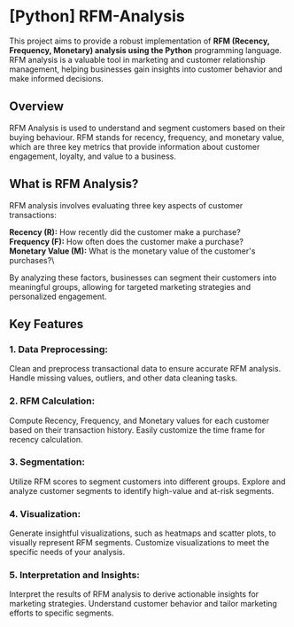 # [Python] RFM-Analysis
This project aims to provide a robust implementation of **RFM (Recency, Frequency, Monetary) analysis using the Python** programming language. RFM analysis is a valuable tool in marketing and customer relationship management, helping businesses gain insights into customer behavior and make informed decisions.

## Overview
RFM Analysis is used to understand and segment customers based on their buying behaviour. RFM stands for recency, frequency, and monetary value, which are three key metrics that provide information about customer engagement, loyalty, and value to a business.

## What is RFM Analysis?
RFM analysis involves evaluating three key aspects of customer transactions:

**Recency (R):** How recently did the customer make a purchase?\
**Frequency (F):** How often does the customer make a purchase?\
**Monetary Value (M):** What is the monetary value of the customer's purchases?\

By analyzing these factors, businesses can segment their customers into meaningful groups, allowing for targeted marketing strategies and personalized engagement.

## Key Features
### 1. Data Preprocessing:

Clean and preprocess transactional data to ensure accurate RFM analysis.
Handle missing values, outliers, and other data cleaning tasks.
### 2. RFM Calculation:

Compute Recency, Frequency, and Monetary values for each customer based on their transaction history.
Easily customize the time frame for recency calculation.
### 3. Segmentation:

Utilize RFM scores to segment customers into different groups.
Explore and analyze customer segments to identify high-value and at-risk segments.
### 4. Visualization:

Generate insightful visualizations, such as heatmaps and scatter plots, to visually represent RFM segments.
Customize visualizations to meet the specific needs of your analysis.
### 5. Interpretation and Insights:

Interpret the results of RFM analysis to derive actionable insights for marketing strategies.
Understand customer behavior and tailor marketing efforts to specific segments.
